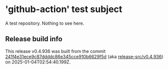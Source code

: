 # 'github-action' test subject

A test repository. Nothing to see here.


## Release build info

This release v0.4.936 was built from the commit [241f4e31ece9c87ddddc86e345cce910b6629f5d](https://github.com/kattecon/gh-release-test-ga/tree/241f4e31ece9c87ddddc86e345cce910b6629f5d) (aka [release-src/v0.4.936](https://github.com/kattecon/gh-release-test-ga/tree/release-src/v0.4.936)) on 2025-01-04T02:54:40.199Z.
        